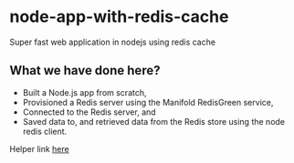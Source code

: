 # node-app-with-redis-cache
Super fast web application in nodejs using redis cache

<!-- docker run --name redis -p 6379:6379 -d redis  -->

## What we have done here? 
- Built a Node.js app from scratch,
- Provisioned a Redis server using the Manifold RedisGreen service,
- Connected to the Redis server, and
- Saved data to, and retrieved data from the Redis store using the node redis client.


Helper link [here](https://blog.manifold.co/build-super-fast-apps-in-node-js-using-redis-cache-d3d55bbdc375)


